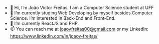 - 👋 Hi, I’m João Victor Freitas. I am a Computer Science student at UFF
- 👀 I’m currently studing Web Developing by myself besides Computer Science. I’m interested in Back-End and Front-End.
- 🌱 I’m currently ReactJS and PHP.
- 📫 You can reach me at joaovfreitas00@gmail.com or my LinkedIn: https://www.linkedin.com/in/joaov-freitas/

<!---
joaov-freitas/joaov-freitas is a ✨ special ✨ repository because its `README.md` (this file) appears on your GitHub profile.
You can click the Preview link to take a look at your changes.
--->
